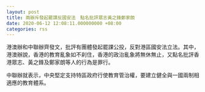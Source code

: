 ```yaml
---
layout: post
title: 兩辦斥發起罷課反國安法　點名批評眾志黃之鋒鄭家朗
date: 2020-06-12 12:08:11.000000000 +08:00
categories: rss
---
```


港澳辦和中聯辦齊發文，批評有團體發起罷課公投，反對港區國安法立法。其中，港澳辦說，香港的教育亂象如不刹住，香港的政治亂象將無休無止，又點名批評香港眾志、黃之鋒及鄭家朗等人的行為是罪行。

中聯辦就表示，中央堅定支持特區政府行使教育管治權，要建立健全與一國兩制相適應的教育體系。
